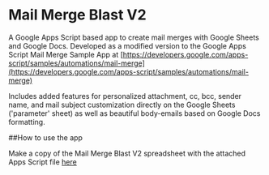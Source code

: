 # Mail Merge Blast V2

A Google Apps Script based app to create mail merges with Google Sheets and Google Docs. Developed as a modified version to the Google Apps Script Mail Merge Sample App at 
[https://developers.google.com/apps-script/samples/automations/mail-merge](https://developers.google.com/apps-script/samples/automations/mail-merge)

Includes added features for personalized attachment, cc, bcc, sender name, and mail subject customization 
directly on the Google Sheets ('parameter' sheet) as well as beautiful body-emails based on Google Docs formatting.

##How to use the app

Make a copy of the Mail Merge Blast V2 spreadsheet with the attached Apps Script file [here](https://docs.google.com/spreadsheets/u/3/d/1-ia3zmP5qjtN8YTGbT7ilKQYPlW1qloO4ShR3PahiHg/copy)
